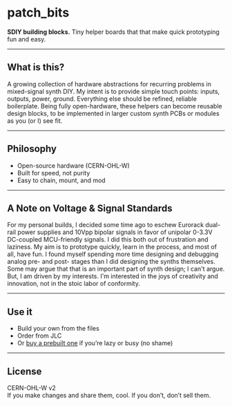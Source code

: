 # patch_bits

**SDIY building blocks.** Tiny helper boards that that make quick prototyping fun and easy.

---

## What is this?

A growing collection of hardware abstractions for recurring problems in mixed-signal synth DIY. My intent is to provide simple touch points: inputs, outputs, power, ground. Everything else should be refined, reliable boilerplate. Being fully open-hardware, these helpers can become reusable design blocks, to be implemented in larger custom synth PCBs or modules as you (or I) see fit.

---

## Philosophy

- Open-source hardware (CERN-OHL-W)
- Built for speed, not purity
- Easy to chain, mount, and mod

---

## A Note on Voltage & Signal Standards

For my personal builds, I decided some time ago to eschew Eurorack dual-rail power supplies and 10Vpp bipolar signals in favor of unipolar 0-3.3V DC-coupled MCU-friendly signals. I did this both out of frustration and laziness. My aim is to prototype quickly, learn in the process, and most of all, have fun. I found myself spending more time designing and debugging analog pre- and post- stages than I did designing the synths themselves. Some may argue that that is an important part of synth design; I can't argue. But, I am driven by my interests. I'm interested in the joys of creativity and innovation, not in the stoic labor of conformity.

---

## Use it

- Build your own from the files
- Order from JLC
- Or [buy a prebuilt one](#) if you’re lazy or busy (no shame)

---

## License

CERN-OHL-W v2  
If you make changes and share them, cool. If you don’t, don’t sell them.
